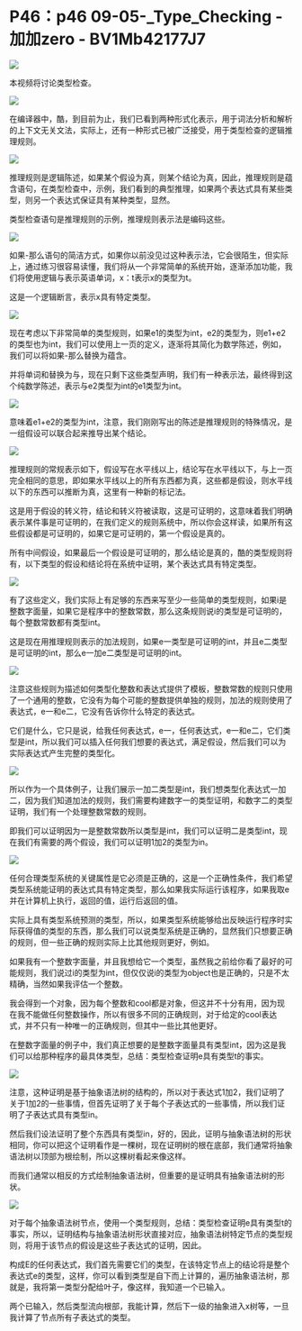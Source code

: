 # P46：p46 09-05-_Type_Checking - 加加zero - BV1Mb42177J7

![](img/0cec979bba8b4299e5a5a331df65fdc1_0.png)

本视频将讨论类型检查。

![](img/0cec979bba8b4299e5a5a331df65fdc1_2.png)

在编译器中，酷，到目前为止，我们已看到两种形式化表示，用于词法分析和解析的上下文无关文法，实际上，还有一种形式已被广泛接受，用于类型检查的逻辑推理规则。



![](img/0cec979bba8b4299e5a5a331df65fdc1_4.png)

推理规则是逻辑陈述，如果某个假设为真，则某个结论为真，因此，推理规则是蕴含语句，在类型检查中，示例，我们看到的典型推理，如果两个表达式具有某些类型，则另一个表达式保证具有某种类型，显然。

类型检查语句是推理规则的示例，推理规则表示法是编码这些。

![](img/0cec979bba8b4299e5a5a331df65fdc1_6.png)

如果-那么语句的简洁方式，如果你以前没见过这种表示法，它会很陌生，但实际上，通过练习很容易读懂，我们将从一个非常简单的系统开始，逐渐添加功能，我们将使用逻辑与表示英语单词，x：t表示x的类型为t。

这是一个逻辑断言，表示x具有特定类型。

![](img/0cec979bba8b4299e5a5a331df65fdc1_8.png)

现在考虑以下非常简单的类型规则，如果e1的类型为int，e2的类型为，则e1+e2的类型也为int，我们可以使用上一页的定义，逐渐将其简化为数学陈述，例如，我们可以将如果-那么替换为蕴含。

并将单词和替换为与，现在只剩下这些类型声明，我们有一种表示法，最终得到这个纯数学陈述，表示与e2类型为int的e1类型为int。



![](img/0cec979bba8b4299e5a5a331df65fdc1_10.png)

意味着e1+e2的类型为int，注意，我们刚刚写出的陈述是推理规则的特殊情况，是一组假设可以联合起来推导出某个结论。



![](img/0cec979bba8b4299e5a5a331df65fdc1_12.png)

推理规则的常规表示如下，假设写在水平线以上，结论写在水平线以下，与上一页完全相同的意思，即如果水平线以上的所有东西都为真，这些都是假设，则水平线以下的东西可以推断为真，这里有一种新的标记法。

这是用于假设的转义符，结论和转义符被读取，这是可证明的，这意味着我们明确表示某件事是可证明的，在我们定义的规则系统中，所以你会这样读，如果所有这些假设都是可证明的，如果它是可证明的，第一个假设是真的。

所有中间假设，如果最后一个假设是可证明的，那么结论是真的，酷的类型规则将有，以下类型的假设和结论将在系统中证明，某个表达式具有特定类型。



![](img/0cec979bba8b4299e5a5a331df65fdc1_14.png)

有了这些定义，我们实际上有足够的东西来写至少一些简单的类型规则，如果i是整数字面量，如果它是程序中的整数常数，那么这条规则说i的类型是可证明的，每个整数常数都有类型int。

这是现在用推理规则表示的加法规则，如果e一类型是可证明的int，并且e二类型是可证明的int，那么e一加e二类型是可证明的int。



![](img/0cec979bba8b4299e5a5a331df65fdc1_16.png)

注意这些规则为描述如何类型化整数和表达式提供了模板，整数常数的规则只使用了一个通用的整数，它没有为每个可能的整数提供单独的规则，加法的规则使用了表达式，e一和e二，它没有告诉你什么特定的表达式。

它们是什么，它只是说，给我任何表达式，e一，任何表达式，e一和e二，它们类型是int，所以我们可以插入任何我们想要的表达式，满足假设，然后我们可以为实际表达式产生完整的类型化。



![](img/0cec979bba8b4299e5a5a331df65fdc1_18.png)

所以作为一个具体例子，让我们展示一加二类型是int，我们想类型化表达式一加二，因为我们知道加法的规则，我们需要构建数字一的类型证明，和数字二的类型证明，我们有一个处理整数常数的规则。

即我们可以证明因为一是整数常数所以类型是int，我们可以证明二是类型int，现在我们有需要的两个假设，我们可以证明1加2的类型为in。



![](img/0cec979bba8b4299e5a5a331df65fdc1_20.png)

任何合理类型系统的关键属性是它必须是正确的，这是一个正确性条件，我们希望类型系统能证明的表达式具有特定类型，那么如果我实际运行该程序，如果我取e并在计算机上执行，返回的值，运行后返回的值。

实际上具有类型系统预测的类型，所以，如果类型系统能够给出反映运行程序时实际获得值的类型的东西，那么我们可以说类型系统是正确的，显然我们只想要正确的规则，但一些正确的规则实际上比其他规则更好，例如。

如果我有一个整数字面量，并且我想给它一个类型，虽然我之前给你看了最好的可能规则，我们说过i的类型为int，但仅仅说i的类型为object也是正确的，只是不太精确，当然如果我评估一个整数。

我会得到一个对象，因为每个整数和cool都是对象，但这并不十分有用，因为现在我不能做任何整数操作，所以有很多不同的正确规则，对于给定的cool表达式，并不只有一种唯一的正确规则，但其中一些比其他更好。

在整数字面量的例子中，我们真正想要的是整数字面量具有类型int，因为这是我们可以给那种程序的最具体类型，总结：类型检查证明e具有类型t的事实。



![](img/0cec979bba8b4299e5a5a331df65fdc1_22.png)

注意，这种证明是基于抽象语法树的结构的，所以对于表达式1加2，我们证明了关于1加2的一些事情，但首先证明了关于每个子表达式的一些事情，所以我们证明了子表达式具有类型in。

然后我们设法证明了整个东西具有类型in，好的，因此，证明与抽象语法树的形状相同，你可以把这个证明看作是一棵树，现在证明树的根在底部，我们通常将抽象语法树以顶部为根绘制，所以这棵树看起来像这样。

而我们通常以相反的方式绘制抽象语法树，但重要的是证明具有抽象语法树的形状。

![](img/0cec979bba8b4299e5a5a331df65fdc1_24.png)

对于每个抽象语法树节点，使用一个类型规则，总结：类型检查证明e具有类型t的事实，所以，证明结构与抽象语法树形状直接对应，抽象语法树特定节点的类型规则，将用于该节点的假设是这些子表达式的证明，因此。

构成E的任何表达式，我们首先需要它们的类型，在该特定节点上的结论将是整个表达式e的类型，这样，你可以看到类型是自下而上计算的，遍历抽象语法树，那就是，我将第一类型分配给叶子，像这样，我知道一个已输入。

两个已输入，然后类型流向根部，我能计算，然后下一级的抽象进入x树等，一旦我计算了节点所有子表达式的类型。

